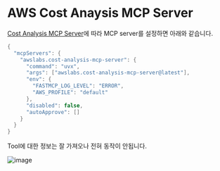 # AWS Cost Anaysis MCP Server

[Cost Analysis MCP Server](https://awslabs.github.io/mcp/servers/cost-analysis-mcp-server/)에 따라 MCP server를 설정하면 아래와 같습니다.

```java
{
  "mcpServers": {
    "awslabs.cost-analysis-mcp-server": {
      "command": "uvx",
      "args": ["awslabs.cost-analysis-mcp-server@latest"],
      "env": {
        "FASTMCP_LOG_LEVEL": "ERROR",
        "AWS_PROFILE": "default"
      },
      "disabled": false,
      "autoApprove": []
    }
  }
}
```

Tool에 대한 정보는 잘 가져오나 전혀 동작이 안됩니다.

![image](https://github.com/user-attachments/assets/143c7728-38c0-4917-8d10-3c1fd1157b34)
